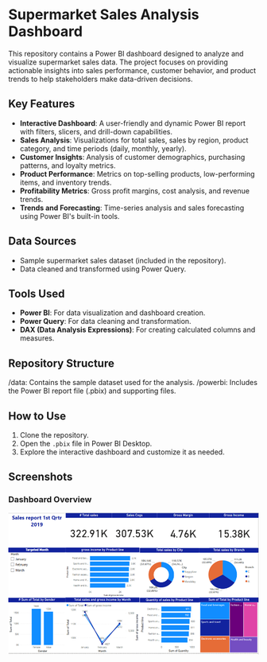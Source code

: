 # Supermarket Sales Analysis Dashboard

This repository contains a Power BI dashboard designed to analyze and visualize supermarket sales data. The project focuses on providing actionable insights into sales performance, customer behavior, and product trends to help stakeholders make data-driven decisions.

## Key Features

- **Interactive Dashboard**: A user-friendly and dynamic Power BI report with filters, slicers, and drill-down capabilities.
- **Sales Analysis**: Visualizations for total sales, sales by region, product category, and time periods (daily, monthly, yearly).
- **Customer Insights**: Analysis of customer demographics, purchasing patterns, and loyalty metrics.
- **Product Performance**: Metrics on top-selling products, low-performing items, and inventory trends.
- **Profitability Metrics**: Gross profit margins, cost analysis, and revenue trends.
- **Trends and Forecasting**: Time-series analysis and sales forecasting using Power BI's built-in tools.

## Data Sources

- Sample supermarket sales dataset (included in the repository).
- Data cleaned and transformed using Power Query.

## Tools Used

- **Power BI**: For data visualization and dashboard creation.
- **Power Query**: For data cleaning and transformation.
- **DAX (Data Analysis Expressions)**: For creating calculated columns and measures.

## Repository Structure
/data: Contains the sample dataset used for the analysis.
/powerbi: Includes the Power BI report file (.pbix) and supporting files.

## How to Use

1. Clone the repository.
2. Open the `.pbix` file in Power BI Desktop.
3. Explore the interactive dashboard and customize it as needed.

## Screenshots
### Dashboard Overview
![Dashboard Overview](/dashboard_overview.png)
